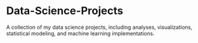 # Data-Science-Projects
A collection of my data science projects, including analyses, visualizations, statistical modeling, and machine learning implementations.

